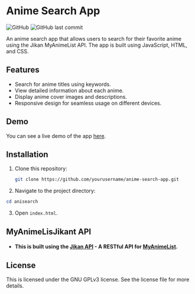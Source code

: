 # Anime Search App

![GitHub](https://img.shields.io/github/license/ei-cannot-cook/anime-search-app)
![GitHub last commit](https://img.shields.io/github/last-commit/ei-cannot-cook/anime-search-app)

An anime search app that allows users to search for their favorite anime using the Jikan MyAnimeList API. The app is built using JavaScript, HTML, and CSS.

## Features

-   Search for anime titles using keywords.
-   View detailed information about each anime.
-   Display anime cover images and descriptions.
-   Responsive design for seamless usage on different devices.

## Demo

You can see a live demo of the app [here](https://ei-cannot-cook.github.io/anisearch).

## Installation

1. Clone this repository:

    ```bash
    git clone https://github.com/yourusername/anime-search-app.git
    ```

2. Navigate to the project directory:

```powershell
cd anisearch
```

3. Open `index.html`.

## MyAnimeLisJikant API

-   #### This is built using the [Jikan API](https://jikan.moe) - A RESTful API for [MyAnimeList](https://myanimelist.net/).

## License

This is licensed under the GNU GPLv3 license. See the license file for more details.
